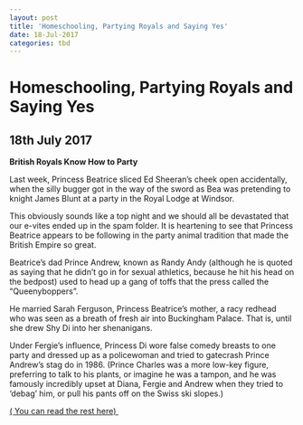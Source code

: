 ```yaml
---
layout: post
title: 'Homeschooling, Partying Royals and Saying Yes'
date: 18-Jul-2017
categories: tbd
---
```


# Homeschooling, Partying Royals and Saying Yes

## 18th July 2017

 

**British Royals Know How to Party**

Last week,   Princess Beatrice sliced Ed Sheeran’s cheek open accidentally, when the silly bugger got in the way of the sword as Bea was pretending to knight James Blunt at a party in the Royal Lodge at Windsor.

This obviously sounds like a top night and we should all be devastated that our e-vites ended up in the spam folder. It is heartening to see that Princess Beatrice appears to be following in the party animal tradition that made the British Empire so great.

Beatrice’s dad Prince Andrew, known as Randy Andy (although he is quoted as saying that he didn’t go in for sexual athletics, because he hit his head on the bedpost) used to head up a gang of toffs that the press called the “Queenyboppers”.

He married Sarah Ferguson, Princess Beatrice’s mother, a racy redhead who was seen as a breath of fresh air into Buckingham Palace. That is, until she drew Shy Di into her shenanigans.

Under Fergie’s influence, Princess Di wore false comedy breasts to one party and dressed up as a policewoman and tried to gatecrash Prince Andrew’s stag do in 1986. (Prince Charles was a more low-key figure, preferring to talk to his plants, or imagine he was a tampon, and he was famously incredibly upset at Diana, Fergie and Andrew when they tried to ‘debag’ him, or pull his pants off on the Swiss ski slopes.)

 

<a href="http://www.news.com.au/entertainment/celebrity-life/royals/british-royals-sure-know-how-to-party/news-story/283e2744aaf42f4c42d6e2eac00bf702">( You can read the rest here) </a>
